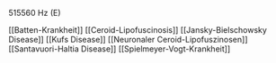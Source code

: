 515560 Hz (E)

[[Batten-Krankheit]]
[[Ceroid-Lipofuscinosis]]
[[Jansky-Bielschowsky Disease]]
[[Kufs Disease]]
[[Neuronaler Ceroid-Lipofuszinosen]]
[[Santavuori-Haltia Disease]]
[[Spielmeyer-Vogt-Krankheit]]